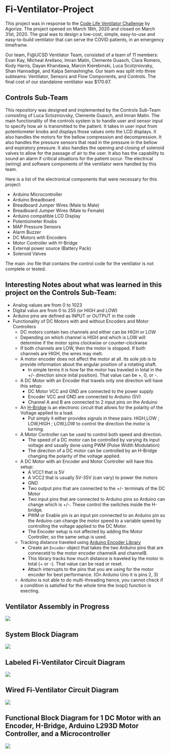 # Fi-Ventilator-Project
This project was in response to the [Code Life Ventilator Challenge](https://www.agorize.com/en/challenges/code-life-challenge?t=nlalEJjOc1pDmRCro-y3JA) by Agorize. The project opened on March 18th, 2020 and closed on March 31st, 2020. The goal was to design a low-cost, simple, easy-to-use and easy-to-build ventilator that can serve the COVID patients, in an emergency timeframe.

Our team, Fi@UCSD Ventilator Team, consisted of a team of 11 members: Evan Kay, Micheal Arellano, Imran Matin, Clemente Guasch, Clara Romero, Kody Harris, Dayan Khandawa, Marcin Kierebinski, Luca Scotzniovsky, Shan Hannadige, and Kalpa Semashinghe. Our team was split into three subteams: Ventilator, Sensors and Flow Components, and Controls. The final cost of our standalone ventilator was $170.67.

## Controls Sub-Team
This repository was designed and implemented by the Controls Sub-Team consisting of Luca Sctozniovsky, Clemente Guasch, and Imran Matin. The main functionality of the controls system is to handle user and sensor input to specify how air is transmitted to the patient. It takes in user input from potentiometer knobs and displays those values onto the LCD displays. It also handles the motors for the bellow compression and decompression. It also handles the pressure sensors that read in the pressure in the bellow and expiratory pressure. It also handles the opening and closing of solenoid valves to allow for the passage of air to the user. It also has the capability to sound an alarm if critical situations for the patient occur. The electrical (wiring) and software components of the ventilator were handled by this team.

Here is a list of the electronical components that were necessary for this project:
- Arduino Microcontroller
- Arduino Breadboard
- Breadboard Jumper Wires (Male to Male)
- Breadboard Jumper Wires (Male to Female)
- Arduino compatible LCD Display
- Potentiometer Knobs
- MAP Pressure Sensors
- Alarm Buzzer
- DC Motors with Encoders
- Motor Controller with H-Bridge
- External power source (Battery Pack)
- Solenoid Valves

The main .ino file that contains the control code for the ventilator is not complete or tested.

## Interesting Notes about what was learned in this project on the Controls Sub-Team:
- Analog values are from 0 to 1023
- Digital valus are from 0 to 255 (or HIGH and LOW)
- Arduino pins are defined as INPUT or OUTPUT in the code
- Functionality of DC Motors with and without Encoders and Motor Controllers
    - DC motors contain two channels and either can be HIGH or LOW
    - Depending on which channel is HIGH and which is LOW will determine if the motor spins clockwise or counter-clockwise
    - If both channels are LOW, then the motor is stopped. If both channels are HIGH, the wires may melt.
    - A motor encoder does not affect the motor at all. Its sole job is to provide information about the angular position of a rotating shaft.
        - In simple terms it is how far the motor has traveled in total in the +/- direction since inital position). That value can be +, 0, or -.
    - A DC Motor with an Encoder that travels only one direction will have this setup:
        - DC Motor VCC and GND are connected to the power supply
        - Encoder VCC and GND are connected to Arduino (5V)
        - Channel A and B are connected to 2 input pins on the Arduino
    - An [H-Bridge](https://lastminuteengineers.com/l293d-dc-motor-arduino-tutorial/) is an electronic circuit that allows for the polarity of the Voltage applied to a load.
        - Put simply it either provides signals in these pairs: HIGH,LOW ; LOW,HIGH ; LOW,LOW to control the direction the motor is turning.
    -  A Motor Controller can be used to control both speed and direction.
        - The speed of a DC motor can be controlled by varying its input voltage and usually done using PWM (Pulse Width Modulation)
        - The direction of a DC motor can be controlled by an H-Bridge changing the polarity of the voltage applied.
    - A DC Motor with an Encoder and Motor Controller will have this setup:
        - A VCC1 that is 5V
        - A VCC2 that is usually 5V-35V (can vary) to power the motors
        - GND
        - Two output pins that are connected to the +/- terminals of the DC Motor
        - Two input pins that are connected to Arduino pins so Arduino can change which is +/-. These control the switches inside the H-bridge.
        - PWM or Enable pin is an input pin connected to an Arduino pin so the Arduino can change the motor speed to a variable speed by controlling the voltage applied to the DC Motor.
        - The Encoder setup is not affected by adding the Motor Controller, so the same setup is used.
    - Tracking distance traveled using [Arduino Encoder Library](https://www.pjrc.com/teensy/td_libs_Encoder.html)
        - Create an `Encoder` object that takes the two Arduino pins that are connecetd to the motor encoder channelA and channelB.
        - This library tracks how much distance is traveled by the motor in total (+ or -). That value can be read or reset.
        - Attach interrupts to the pins that you are using for the motor encoder for best performance. (On Arduino Uno it is pins 2, 3)
    - Arduino is not able to do multi-threading hence, you cannot check if a condition is satisfied for the whole time the loop() function is execting.


## Ventilator Assembly in Progress
<img src="images/Ventilator In Progress.jpg">

## System Block Diagram
<img src="images/System Block Diagram.png">


## Labeled Fi-Ventilator Circuit Diagram
<img src="images/Fi-Ventilator Circuit Diagram.png">

## Wired Fi-Ventilator Circuit Diagram
<img src="images/Wired Fi-Ventilator Circut Diagram.png">

## Functional Block Diagram for 1 DC Motor with an Encoder, H-Bridge, Arduino L293D Motor Controller, and a Microcontroller
<img src="images/motor_circuit_diagram.png">
